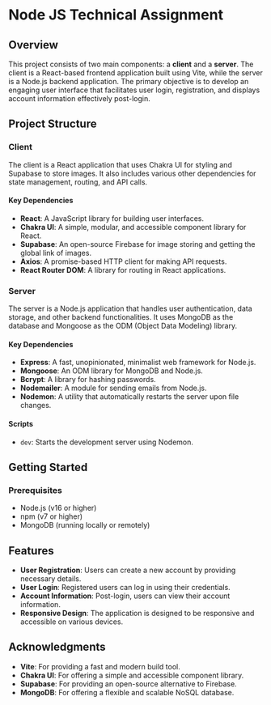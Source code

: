 # Node JS Technical Assignment

## Overview

This project consists of two main components: a **client** and a **server**. The client is a React-based frontend application built using Vite, while the server is a Node.js backend application. The primary objective is to develop an engaging user interface that facilitates user login, registration, and displays account information effectively post-login.

## Project Structure

### Client

The client is a React application that uses Chakra UI for styling and Supabase to store images. It also includes various other dependencies for state management, routing, and API calls.

#### Key Dependencies

- **React**: A JavaScript library for building user interfaces.
- **Chakra UI**: A simple, modular, and accessible component library for React.
- **Supabase**: An open-source Firebase for image storing and getting the global link of images.
- **Axios**: A promise-based HTTP client for making API requests.
- **React Router DOM**: A library for routing in React applications.



### Server

The server is a Node.js application that handles user authentication, data storage, and other backend functionalities. It uses MongoDB as the database and Mongoose as the ODM (Object Data Modeling) library.

#### Key Dependencies

- **Express**: A fast, unopinionated, minimalist web framework for Node.js.
- **Mongoose**: An ODM library for MongoDB and Node.js.
- **Bcrypt**: A library for hashing passwords.
- **Nodemailer**: A module for sending emails from Node.js.
- **Nodemon**: A utility that automatically restarts the server upon file changes.

#### Scripts

- `dev`: Starts the development server using Nodemon.

## Getting Started

### Prerequisites

- Node.js (v16 or higher)
- npm (v7 or higher)
- MongoDB (running locally or remotely)


## Features

- **User Registration**: Users can create a new account by providing necessary details.
- **User Login**: Registered users can log in using their credentials.
- **Account Information**: Post-login, users can view their account information.
- **Responsive Design**: The application is designed to be responsive and accessible on various devices.


## Acknowledgments

- **Vite**: For providing a fast and modern build tool.
- **Chakra UI**: For offering a simple and accessible component library.
- **Supabase**: For providing an open-source alternative to Firebase.
- **MongoDB**: For offering a flexible and scalable NoSQL database.
